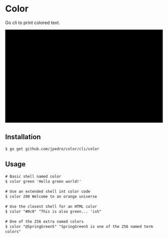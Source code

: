 # Color

Go cli to print colored text.

![Example](https://raw.githubusercontent.com/jpedro/color/master/.github/img/cast.gif "Example")


## Installation

    $ go get github.com/jpedro/color/cli/color

## Usage

    # Basic shell named color
    $ color green 'Hello green world!'

    # Use an extended shell int color code
    $ color 208 Welcome to an orange universe

    # Use the closest shell for an HTML color
    $ color "#0c0" "This is also green... 'ish"

    # One of the 256 extra named colors
    $ color "@SpringGreen5" "SpringGreen5 is one of the 256 named term colors"
